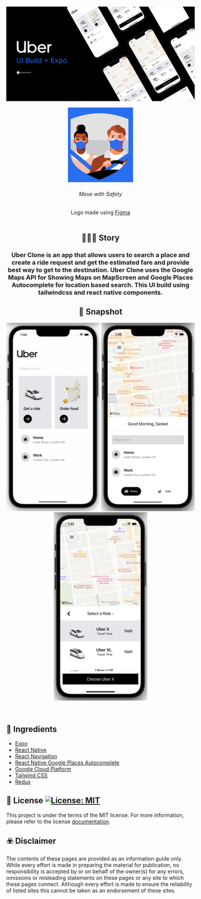 [![Uber Clone Banner](./assets/Cover.png)](https://github.com/signuldotdev/Uber-Clone/blob/main/README.md)

<div>

<div align="center">
    <img src='./assets/MoveWithSafety.png' alt='Move with Safety'>
    <h6>Move with Safety</h5>
        Logo made using <a href='https://www.figma.com/'>Figma</a>

<div>
<div>

<br/>

## 🧑🏻‍💻 Story

### Uber Clone is an app that allows users to search a place and create a ride request and get the estimated fare and provide best way to get to the destination. Uber Clone uses the Google Maps API for Showing Maps on MapScreen and Google Places Autocomplete for location based search. This UI build using tailwindcss and react native components.

## 📱 Snapshot

<p>
    <img src='./assets/HomeScreen.png' width="250">
    <img src='./assets/MapScreen.png' width="250">
    <img src='./assets/RideOptionCard.png' width="250">
</p>

<br/>

<div align='left'>

## 🍜 Ingredients

- [Expo](https://expo.dev/)
- [React Native](https://reactnative.dev/)
- [React Navigation](https://reactnavigation.org/)
- [React Native Google Places Autocomplete](https://github.com/FaridSafi/react-native-google-places-autocomplete#readme)
- [Google Cloud Platform](https://console.developers.google.com)
- [Tailwind CSS](https://tailwindcss.com/)
- [Redux](https://redux.js.org/)

<div>

## 📝 License <a aria-label="YumMeals is free to use" href="https://choosealicense.com/licenses/mit/" target="_blank"><img alt="License: MIT" src="https://img.shields.io/badge/License-MIT-success.svg?style=flat-square&color=33CC12" target="_blank" /></a>

This project is under the terms of the MIT license. For more information, please refer to the license [documentation](LICENSE.md).

## ☣️ Disclaimer

The contents of these pages are provided as an information guide only. While every effort is made in preparing the material for publication, no responsibility is accepted by or on behalf of the owner(s) for any errors, omissions or misleading statements on these pages or any site to which these pages connect. Although every effort is made to ensure the reliability of listed sites this cannot be taken as an endorsement of these sites.
